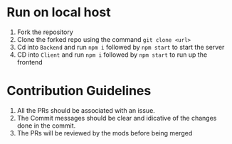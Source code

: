 # Run on local host
1. Fork the repository
2. Clone the forked repo using the command `git clone <url>`
3. Cd into `Backend` and run `npm i` followed by `npm start` to start the server
4. CD into `Client` and run `npm i` followed by `npm start` to run up the frontend

# Contribution Guidelines
1. All the PRs should be associated with an issue.
2. The Commit messages should be clear and idicative of the changes done in the commit.
3. The PRs will be reviewed by the mods before being merged

